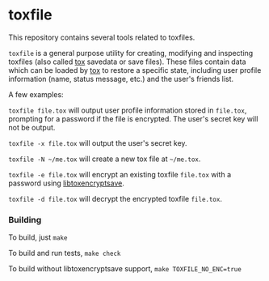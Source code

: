 toxfile
=======

This repository contains several tools related to toxfiles.

`toxfile` is a general purpose utility for creating, modifying and inspecting
toxfiles (also called [tox] savedata or save files). These files contain data
which can be loaded by [tox] to restore a specific state, including user profile
information (name, status message, etc.) and the user's friends list.

A few examples:

`toxfile file.tox` will output user profile information stored in `file.tox`,
prompting for a password if the file is encrypted. The user's secret key will not
be output.

`toxfile -x file.tox` will output the user's secret key.

`toxfile -N ~/me.tox` will create a new tox file at `~/me.tox`.

`toxfile -e file.tox` will encrypt an existing toxfile `file.tox` with a password
using [libtoxencryptsave].

`toxfile -d file.tox` will decrypt the encrypted toxfile `file.tox`.

### Building

To build, just `make`

To build and run tests, `make check`

To build without libtoxencryptsave support, `make TOXFILE_NO_ENC=true`

[tox]:https://tox.im
[libtoxencryptsave]:https://github.com/irungentoo/toxcore/tree/master/toxencryptsave
